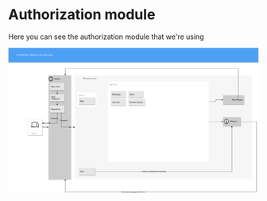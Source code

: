 # Authorization module

Here you can see the authorization module that we're using

![message](/diagram/gateway/authorization/diagram.svg)
